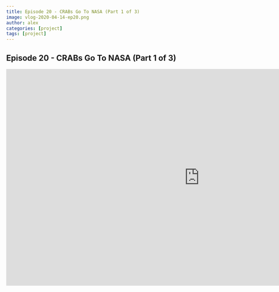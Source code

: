 ```yaml
---
title: Episode 20 - CRABs Go To NASA (Part 1 of 3)
image: vlog-2020-04-14-ep20.png
author: alex
categories: [project]
tags: [project]
---
```


## Episode 20 - CRABs Go To NASA (Part 1 of 3)

<iframe width="1036" height="583" src="https://www.youtube.com/embed/uZDs3f1E-20" frameborder="0" allow="accelerometer; autoplay; encrypted-media; gyroscope; picture-in-picture" allowfullscreen data-uk-responsive></iframe>
